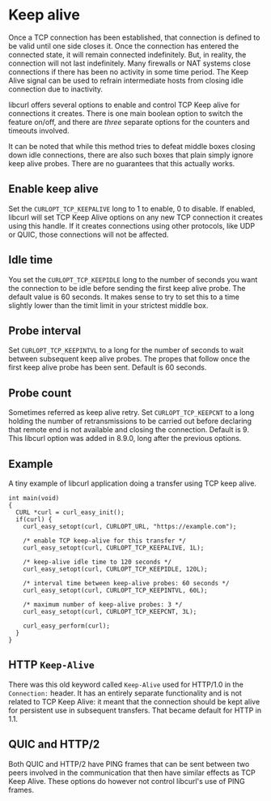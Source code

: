 # Keep alive

Once a TCP connection has been established, that connection is defined to be
valid until one side closes it. Once the connection has entered the connected
state, it will remain connected indefinitely. But, in reality, the connection
will not last indefinitely. Many firewalls or NAT systems close connections if
there has been no activity in some time period. The Keep Alive signal can be
used to refrain intermediate hosts from closing idle connection due to
inactivity.

libcurl offers several options to enable and control TCP Keep alive for
connections it creates. There is one main boolean option to switch the feature
on/off, and there are *three* separate options for the counters and timeouts
involved.

It can be noted that while this method tries to defeat middle boxes closing
down idle connections, there are also such boxes that plain simply ignore keep
alive probes. There are no guarantees that this actually works.

## Enable keep alive

Set the `CURLOPT_TCP_KEEPALIVE` long to 1 to enable, 0 to disable. If enabled,
libcurl will set TCP Keep Alive options on any new TCP connection it creates
using this handle. If it creates connections using other protocols, like UDP
or QUIC, those connections will not be affected.

## Idle time

You set the `CURLOPT_TCP_KEEPIDLE` long to the number of seconds you want the
connection to be idle before sending the first keep alive probe. The default
value is 60 seconds. It makes sense to try to set this to a time slightly
lower than the timit limit in your strictest middle box.

## Probe interval

Set `CURLOPT_TCP_KEEPINTVL` to a long for the number of seconds to wait
between subsequent keep alive probes. The propes that follow once the first
keep alive probe has been sent. Default is 60 seconds.

## Probe count

Sometimes referred as keep alive retry. Set `CURLOPT_TCP_KEEPCNT` to a long
holding the number of retransmissions to be carried out before declaring that
remote end is not available and closing the connection. Default is 9. This
libcurl option was added in 8.9.0, long after the previous options.

## Example

A tiny example of libcurl application doing a transfer using TCP keep alive.

    int main(void)
    {
      CURL *curl = curl_easy_init();
      if(curl) {
        curl_easy_setopt(curl, CURLOPT_URL, "https://example.com");

        /* enable TCP keep-alive for this transfer */
        curl_easy_setopt(curl, CURLOPT_TCP_KEEPALIVE, 1L);

        /* keep-alive idle time to 120 seconds */
        curl_easy_setopt(curl, CURLOPT_TCP_KEEPIDLE, 120L);

        /* interval time between keep-alive probes: 60 seconds */
        curl_easy_setopt(curl, CURLOPT_TCP_KEEPINTVL, 60L);

        /* maximum number of keep-alive probes: 3 */
        curl_easy_setopt(curl, CURLOPT_TCP_KEEPCNT, 3L);

        curl_easy_perform(curl);
      }
    }

## HTTP `Keep-Alive`

There was this old keyword called `Keep-Alive` used for HTTP/1.0 in the
`Connection:` header. It has an entirely separate functionality and is not
related to TCP Keep Alive: it meant that the connection should be kept alive
for persistent use in subsequent transfers. That became default for HTTP in
1.1.

## QUIC and HTTP/2

Both QUIC and HTTP/2 have PING frames that can be sent between two peers
involved in the communication that then have similar effects as TCP Keep
Alive. These options do however not control libcurl's use of PING frames.
